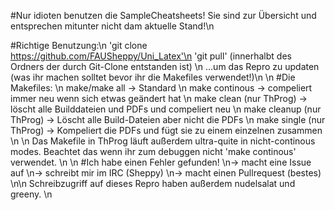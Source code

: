 #Nur idioten benutzen die SampleCheatsheets! Sie sind zur Übersicht und entsprechen mitunter nicht dam aktuelle Stand!\n

#Richtige Benutzung:\n
'git clone https://github.com/FAUSheppy/Uni_Latex'\n
'git pull' (innerhalbt des Ordners der durch Git-Clone entstanden ist) \n
...um das Repro zu updaten (was ihr machen solltet bevor ihr die Makefiles verwendet!)\n
\n
#Die Makefiles:
\n make/make all -> Standard
\n make continous -> compeliert immer neu wenn sich etwas geändert hat
\n make clean (nur ThProg) -> löscht alle Builddateien und PDFs und compeliert neu
\n make cleanup (nur ThProg) -> Löscht alle Build-Dateien aber nicht die PDFs
\n make single (nur ThProg) -> Kompeliert die PDFs und fügt sie zu einem einzelnen zusammen
\n
\n Das Makefile in ThProg läuft außerdem ultra-quite in nicht-continous modes. Beachtet das wenn ihr zum debuggen nicht 'make continous' verwendet.
\n \n 
#Ich habe einen Fehler gefunden!
\n-> macht eine Issue auf
\n-> schreibt mir im IRC (Sheppy)
\n-> macht einen Pullrequest (bestes)
\n\n
Schreibzugriff auf dieses Repro haben außerdem nudelsalat und greeny.
\n
